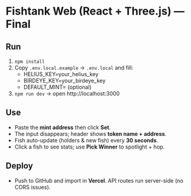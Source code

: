 # Fishtank Web (React + Three.js) — Final

## Run
1. `npm install`
2. Copy `.env.local.example` → `.env.local` and fill:
   - HELIUS_KEY=your_helius_key
   - BIRDEYE_KEY=your_birdeye_key
   - DEFAULT_MINT= (optional)
3. `npm run dev` → open http://localhost:3000

## Use
- Paste the **mint address** then click **Set**.
- The input disappears; header shows **token name + address**.
- Fish auto-update (holders & new fish) every **30 seconds**.
- Click a fish to see stats; use **Pick Winner** to spotlight + hop.

## Deploy
- Push to GitHub and import in **Vercel**. API routes run server-side (no CORS issues).
